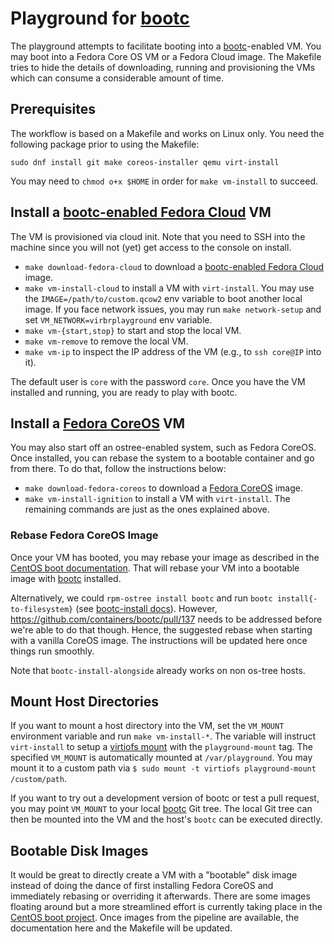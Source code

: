 # Playground for [bootc](https://containers.github.io/bootc/)

The playground attempts to facilitate booting into a [bootc](https://containers.github.io/bootc/)-enabled VM.
You may boot into a Fedora Core OS VM or a Fedora Cloud image.
The Makefile tries to hide the details of downloading, running and provisioning the VMs which can consume a considerable amount of time.

## Prerequisites

The workflow is based on a Makefile and works on Linux only.
You need the following package prior to using the Makefile:

```
sudo dnf install git make coreos-installer qemu virt-install
```

You may need to `chmod o+x $HOME` in order for `make vm-install` to succeed.


## Install a [bootc-enabled Fedora Cloud](https://github.com/CentOS/centos-bootc-layered/tree/main/fedora-bootc-cloud) VM

The VM is provisioned via cloud init.  Note that you need to SSH into the machine since you will not (yet) get access to the console on install.

* `make download-fedora-cloud` to download a [bootc-enabled Fedora Cloud](https://github.com/CentOS/centos-bootc-layered/tree/main/fedora-bootc-cloud) image.
* `make vm-install-cloud` to install a VM with `virt-install`.  You may use the `IMAGE=/path/to/custom.qcow2` env variable to boot another local image.  If you face network issues, you may run `make network-setup` and set `VM_NETWORK=virbrplayground` env variable.
* `make vm-{start,stop}` to start and stop the local VM.
* `make vm-remove` to remove the local VM.
* `make vm-ip` to inspect the IP address of the VM (e.g., to `ssh core@IP` into it).

The default user is `core` with the password `core`.  Once you have the VM installed and running, you are ready to play with bootc.


## Install a [Fedora CoreOS](https://docs.fedoraproject.org/en-US/fedora-coreos/getting-started/) VM

You may also start off an ostree-enabled system, such as Fedora CoreOS.  Once installed, you can rebase the system to a bootable container and go from there.  To do that, follow the instructions below:

* `make download-fedora-coreos` to download a [Fedora CoreOS](https://docs.fedoraproject.org/en-US/fedora-coreos/getting-started/) image.
* `make vm-install-ignition` to install a VM with `virt-install`.  The remaining commands are just as the ones explained above.


### Rebase Fedora CoreOS Image

Once your VM has booted, you may rebase your image as described in the [CentOS boot documentation](https://github.com/CentOS/centos-boot/blob/main/docs/install.md).
That will rebase your VM into a bootable image with [bootc](https://containers.github.io/bootc/) installed.

Alternatively, we could `rpm-ostree install bootc` and run `bootc install{-to-filesystem}` (see [bootc-install docs](https://containers.github.io/bootc/install/#executing-bootc-install)).
However, https://github.com/containers/bootc/pull/137 needs to be addressed before we're able to do that though.  Hence, the suggested rebase when starting with a vanilla CoreOS image.
The instructions will be updated here once things run smoothly.

Note that `bootc-install-alongside` already works on non os-tree hosts.


## Mount Host Directories

If you want to mount a host directory into the VM, set the `VM_MOUNT` environment variable and run `make vm-install-*`.
The variable will instruct `virt-install` to setup a [virtiofs mount](https://libvirt.org/kbase/virtiofs.html) with the `playground-mount` tag.
The specified `VM_MOUNT` is automatically mounted at `/var/playground`.
You may mount it to a custom path via `$ sudo mount -t virtiofs playground-mount /custom/path`.

If you want to try out a development version of bootc or test a pull request, you may point `VM_MOUNT` to your local [bootc](https://github.com/containers/bootc) Git tree.
The local Git tree can then be mounted into the VM and the host's `bootc` can be executed directly.


## Bootable Disk Images

It would be great to directly create a VM with a "bootable" disk image instead of doing the dance of first installing Fedora CoreOS and immediately rebasing or overriding it afterwards.
There are some images floating around but a more streamlined effort is currently taking place in the [CentOS boot project](https://github.com/CentOS/centos-boot/blob/main/docs/install.md#todo-use-osbuild).
Once images from the pipeline are available, the documentation here and the Makefile will be updated.

